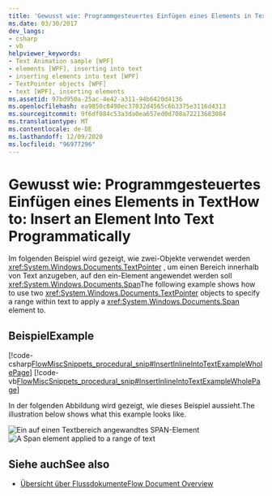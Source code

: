 ```yaml
---
title: 'Gewusst wie: Programmgesteuertes Einfügen eines Elements in Text'
ms.date: 03/30/2017
dev_langs:
- csharp
- vb
helpviewer_keywords:
- Text Animation sample [WPF]
- elements [WPF], inserting into text
- inserting elements into text [WPF]
- TextPointer objects [WPF]
- text [WPF], inserting elements
ms.assetid: 97bd950a-25ac-4e42-a311-94b6420d4136
ms.openlocfilehash: ea9850c8490ec37032d4565c6b3375e3116d4313
ms.sourcegitcommit: 9f6df084c53a3da0ea657ed0d708a72213683084
ms.translationtype: MT
ms.contentlocale: de-DE
ms.lasthandoff: 12/09/2020
ms.locfileid: "96977296"
---
```

# <a name="how-to-insert-an-element-into-text-programmatically"></a><span data-ttu-id="d58bf-102">Gewusst wie: Programmgesteuertes Einfügen eines Elements in Text</span><span class="sxs-lookup"><span data-stu-id="d58bf-102">How to: Insert an Element Into Text Programmatically</span></span>
<span data-ttu-id="d58bf-103">Im folgenden Beispiel wird gezeigt, wie zwei-Objekte verwendet werden <xref:System.Windows.Documents.TextPointer> , um einen Bereich innerhalb von Text anzugeben, auf den ein-Element angewendet werden soll <xref:System.Windows.Documents.Span></span><span class="sxs-lookup"><span data-stu-id="d58bf-103">The following example shows how to use two <xref:System.Windows.Documents.TextPointer> objects to specify a range within text to apply a <xref:System.Windows.Documents.Span> element to.</span></span>  
  
## <a name="example"></a><span data-ttu-id="d58bf-104">Beispiel</span><span class="sxs-lookup"><span data-stu-id="d58bf-104">Example</span></span>  
 [!code-csharp[FlowMiscSnippets_procedural_snip#InsertInlineIntoTextExampleWholePage](~/samples/snippets/csharp/VS_Snippets_Wpf/FlowMiscSnippets_procedural_snip/CSharp/InsertInlineIntoTextExample.cs#insertinlineintotextexamplewholepage)]
 [!code-vb[FlowMiscSnippets_procedural_snip#InsertInlineIntoTextExampleWholePage](~/samples/snippets/visualbasic/VS_Snippets_Wpf/FlowMiscSnippets_procedural_snip/VisualBasic/InsertInlineIntoTextExample.vb#insertinlineintotextexamplewholepage)]  
  
 <span data-ttu-id="d58bf-105">In der folgenden Abbildung wird gezeigt, wie dieses Beispiel aussieht.</span><span class="sxs-lookup"><span data-stu-id="d58bf-105">The illustration below shows what this example looks like.</span></span>  
  
 <span data-ttu-id="d58bf-106">![Ein auf einen Textbereich angewandtes SPAN-Element](./media/flow-insertelementintotextprogrammatically.png "Flow_InsertElementIntoTextProgrammatically")</span><span class="sxs-lookup"><span data-stu-id="d58bf-106">![A Span element applied to a range of text](./media/flow-insertelementintotextprogrammatically.png "Flow_InsertElementIntoTextProgrammatically")</span></span>  
  
## <a name="see-also"></a><span data-ttu-id="d58bf-107">Siehe auch</span><span class="sxs-lookup"><span data-stu-id="d58bf-107">See also</span></span>

- [<span data-ttu-id="d58bf-108">Übersicht über Flussdokumente</span><span class="sxs-lookup"><span data-stu-id="d58bf-108">Flow Document Overview</span></span>](flow-document-overview.md)

